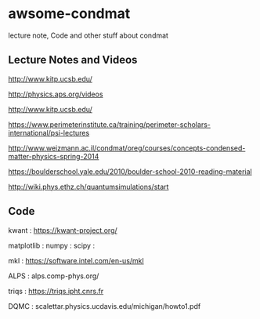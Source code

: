 # awsome-condmat
lecture note, Code and other stuff about condmat

## Lecture Notes and Videos
http://www.kitp.ucsb.edu/

http://physics.aps.org/videos

http://www.kitp.ucsb.edu/

https://www.perimeterinstitute.ca/training/perimeter-scholars-international/psi-lectures

http://www.weizmann.ac.il/condmat/oreg/courses/concepts-condensed-matter-physics-spring-2014

https://boulderschool.yale.edu/2010/boulder-school-2010-reading-material

http://wiki.phys.ethz.ch/quantumsimulations/start


## Code 
kwant : https://kwant-project.org/

matplotlib : numpy : scipy : 

mkl : https://software.intel.com/en-us/mkl

ALPS : alps.comp-phys.org/

triqs : https://triqs.ipht.cnrs.fr

DQMC  : scalettar.physics.ucdavis.edu/michigan/howto1.pdf



